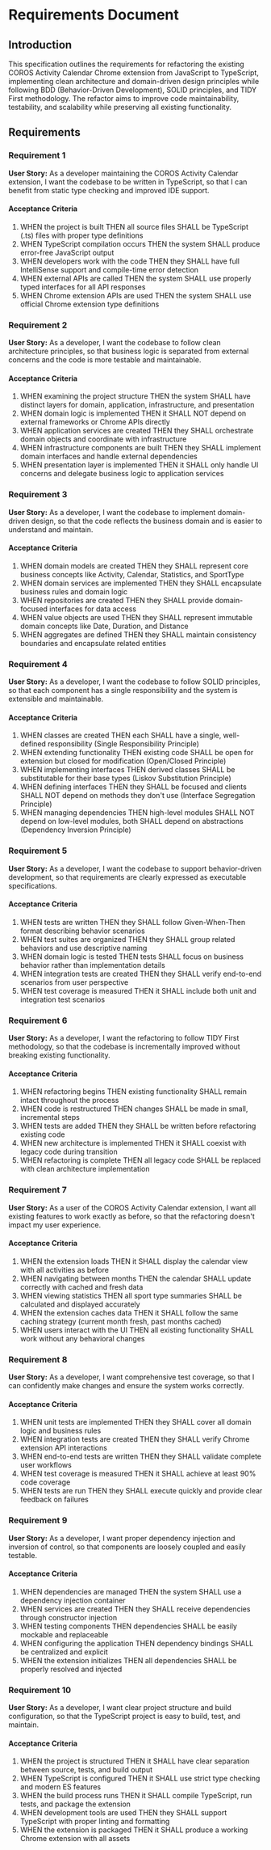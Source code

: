 # Requirements Document

## Introduction

This specification outlines the requirements for refactoring the existing COROS Activity Calendar Chrome extension from JavaScript to TypeScript, implementing clean architecture and domain-driven design principles while following BDD (Behavior-Driven Development), SOLID principles, and TIDY First methodology. The refactor aims to improve code maintainability, testability, and scalability while preserving all existing functionality.

## Requirements

### Requirement 1

**User Story:** As a developer maintaining the COROS Activity Calendar extension, I want the codebase to be written in TypeScript, so that I can benefit from static type checking and improved IDE support.

#### Acceptance Criteria

1. WHEN the project is built THEN all source files SHALL be TypeScript (.ts) files with proper type definitions
2. WHEN TypeScript compilation occurs THEN the system SHALL produce error-free JavaScript output
3. WHEN developers work with the code THEN they SHALL have full IntelliSense support and compile-time error detection
4. WHEN external APIs are called THEN the system SHALL use properly typed interfaces for all API responses
5. WHEN Chrome extension APIs are used THEN the system SHALL use official Chrome extension type definitions

### Requirement 2

**User Story:** As a developer, I want the codebase to follow clean architecture principles, so that business logic is separated from external concerns and the code is more testable and maintainable.

#### Acceptance Criteria

1. WHEN examining the project structure THEN the system SHALL have distinct layers for domain, application, infrastructure, and presentation
2. WHEN domain logic is implemented THEN it SHALL NOT depend on external frameworks or Chrome APIs directly
3. WHEN application services are created THEN they SHALL orchestrate domain objects and coordinate with infrastructure
4. WHEN infrastructure components are built THEN they SHALL implement domain interfaces and handle external dependencies
5. WHEN presentation layer is implemented THEN it SHALL only handle UI concerns and delegate business logic to application services

### Requirement 3

**User Story:** As a developer, I want the codebase to implement domain-driven design, so that the code reflects the business domain and is easier to understand and maintain.

#### Acceptance Criteria

1. WHEN domain models are created THEN they SHALL represent core business concepts like Activity, Calendar, Statistics, and SportType
2. WHEN domain services are implemented THEN they SHALL encapsulate business rules and domain logic
3. WHEN repositories are created THEN they SHALL provide domain-focused interfaces for data access
4. WHEN value objects are used THEN they SHALL represent immutable domain concepts like Date, Duration, and Distance
5. WHEN aggregates are defined THEN they SHALL maintain consistency boundaries and encapsulate related entities

### Requirement 4

**User Story:** As a developer, I want the codebase to follow SOLID principles, so that each component has a single responsibility and the system is extensible and maintainable.

#### Acceptance Criteria

1. WHEN classes are created THEN each SHALL have a single, well-defined responsibility (Single Responsibility Principle)
2. WHEN extending functionality THEN existing code SHALL be open for extension but closed for modification (Open/Closed Principle)
3. WHEN implementing interfaces THEN derived classes SHALL be substitutable for their base types (Liskov Substitution Principle)
4. WHEN defining interfaces THEN they SHALL be focused and clients SHALL NOT depend on methods they don't use (Interface Segregation Principle)
5. WHEN managing dependencies THEN high-level modules SHALL NOT depend on low-level modules, both SHALL depend on abstractions (Dependency Inversion Principle)

### Requirement 5

**User Story:** As a developer, I want the codebase to support behavior-driven development, so that requirements are clearly expressed as executable specifications.

#### Acceptance Criteria

1. WHEN tests are written THEN they SHALL follow Given-When-Then format describing behavior scenarios
2. WHEN test suites are organized THEN they SHALL group related behaviors and use descriptive naming
3. WHEN domain logic is tested THEN tests SHALL focus on business behavior rather than implementation details
4. WHEN integration tests are created THEN they SHALL verify end-to-end scenarios from user perspective
5. WHEN test coverage is measured THEN it SHALL include both unit and integration test scenarios

### Requirement 6

**User Story:** As a developer, I want the refactoring to follow TIDY First methodology, so that the codebase is incrementally improved without breaking existing functionality.

#### Acceptance Criteria

1. WHEN refactoring begins THEN existing functionality SHALL remain intact throughout the process
2. WHEN code is restructured THEN changes SHALL be made in small, incremental steps
3. WHEN tests are added THEN they SHALL be written before refactoring existing code
4. WHEN new architecture is implemented THEN it SHALL coexist with legacy code during transition
5. WHEN refactoring is complete THEN all legacy code SHALL be replaced with clean architecture implementation

### Requirement 7

**User Story:** As a user of the COROS Activity Calendar extension, I want all existing features to work exactly as before, so that the refactoring doesn't impact my user experience.

#### Acceptance Criteria

1. WHEN the extension loads THEN it SHALL display the calendar view with all activities as before
2. WHEN navigating between months THEN the calendar SHALL update correctly with cached and fresh data
3. WHEN viewing statistics THEN all sport type summaries SHALL be calculated and displayed accurately
4. WHEN the extension caches data THEN it SHALL follow the same caching strategy (current month fresh, past months cached)
5. WHEN users interact with the UI THEN all existing functionality SHALL work without any behavioral changes

### Requirement 8

**User Story:** As a developer, I want comprehensive test coverage, so that I can confidently make changes and ensure the system works correctly.

#### Acceptance Criteria

1. WHEN unit tests are implemented THEN they SHALL cover all domain logic and business rules
2. WHEN integration tests are created THEN they SHALL verify Chrome extension API interactions
3. WHEN end-to-end tests are written THEN they SHALL validate complete user workflows
4. WHEN test coverage is measured THEN it SHALL achieve at least 90% code coverage
5. WHEN tests are run THEN they SHALL execute quickly and provide clear feedback on failures

### Requirement 9

**User Story:** As a developer, I want proper dependency injection and inversion of control, so that components are loosely coupled and easily testable.

#### Acceptance Criteria

1. WHEN dependencies are managed THEN the system SHALL use a dependency injection container
2. WHEN services are created THEN they SHALL receive dependencies through constructor injection
3. WHEN testing components THEN dependencies SHALL be easily mockable and replaceable
4. WHEN configuring the application THEN dependency bindings SHALL be centralized and explicit
5. WHEN the extension initializes THEN all dependencies SHALL be properly resolved and injected

### Requirement 10

**User Story:** As a developer, I want clear project structure and build configuration, so that the TypeScript project is easy to build, test, and maintain.

#### Acceptance Criteria

1. WHEN the project is structured THEN it SHALL have clear separation between source, tests, and build output
2. WHEN TypeScript is configured THEN it SHALL use strict type checking and modern ES features
3. WHEN the build process runs THEN it SHALL compile TypeScript, run tests, and package the extension
4. WHEN development tools are used THEN they SHALL support TypeScript with proper linting and formatting
5. WHEN the extension is packaged THEN it SHALL produce a working Chrome extension with all assets